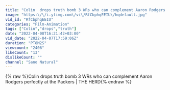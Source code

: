 ```yaml
---
title: "Colin  drops truth bomb 3 WRs who can complement Aaron Rodgers perfectly at the Packers | THE HERD"
image: "https:\/\/i.ytimg.com\/vi\/RfCbphqEEIU\/hqdefault.jpg"
vid_id: "RfCbphqEEIU"
categories: "Film-Animation"
tags: ["Colin","drops","truth"]
date: "2022-04-08T16:21:42+03:00"
vid_date: "2022-04-07T17:59:06Z"
duration: "PT8M2S"
viewcount: "2406"
likeCount: "13"
dislikeCount: ""
channel: "Sano Natural"
---
```

{% raw %}Colin  drops truth bomb 3 WRs who can complement Aaron Rodgers perfectly at the Packers | THE HERD{% endraw %}
